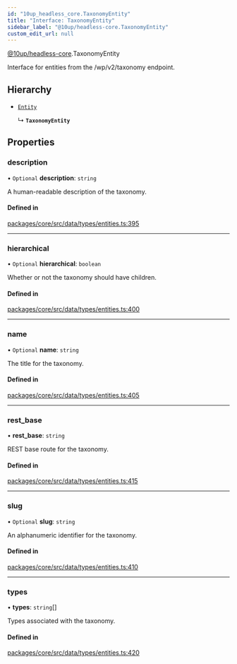 ```yaml
---
id: "10up_headless_core.TaxonomyEntity"
title: "Interface: TaxonomyEntity"
sidebar_label: "@10up/headless-core.TaxonomyEntity"
custom_edit_url: null
---
```


[@10up/headless-core](../modules/10up_headless_core.md).TaxonomyEntity

Interface for entities from the /wp/v2/taxonomy endpoint.

## Hierarchy

- [`Entity`](10up_headless_core.Entity.md)

  ↳ **`TaxonomyEntity`**

## Properties

### description

• `Optional` **description**: `string`

A human-readable description of the taxonomy.

#### Defined in

[packages/core/src/data/types/entities.ts:395](https://github.com/10up/headless/blob/d270384/packages/core/src/data/types/entities.ts#L395)

___

### hierarchical

• `Optional` **hierarchical**: `boolean`

Whether or not the taxonomy should have children.

#### Defined in

[packages/core/src/data/types/entities.ts:400](https://github.com/10up/headless/blob/d270384/packages/core/src/data/types/entities.ts#L400)

___

### name

• `Optional` **name**: `string`

The title for the taxonomy.

#### Defined in

[packages/core/src/data/types/entities.ts:405](https://github.com/10up/headless/blob/d270384/packages/core/src/data/types/entities.ts#L405)

___

### rest\_base

• **rest\_base**: `string`

REST base route for the taxonomy.

#### Defined in

[packages/core/src/data/types/entities.ts:415](https://github.com/10up/headless/blob/d270384/packages/core/src/data/types/entities.ts#L415)

___

### slug

• `Optional` **slug**: `string`

An alphanumeric identifier for the taxonomy.

#### Defined in

[packages/core/src/data/types/entities.ts:410](https://github.com/10up/headless/blob/d270384/packages/core/src/data/types/entities.ts#L410)

___

### types

• **types**: `string`[]

Types associated with the taxonomy.

#### Defined in

[packages/core/src/data/types/entities.ts:420](https://github.com/10up/headless/blob/d270384/packages/core/src/data/types/entities.ts#L420)
